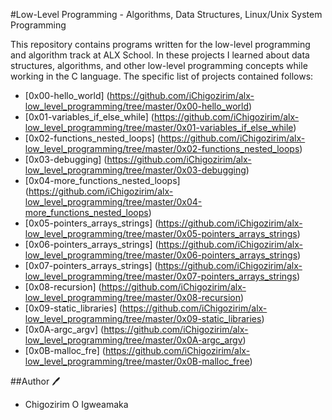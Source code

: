 #Low-Level Programming - Algorithms, Data Structures, Linux/Unix System Programming

This repository contains programs written for the low-level programming and algorithm track at ALX School. In these projects I learned about data structures, algorithms, and other low-level programming concepts while working in the C language. The specific list of projects contained follows:
- [0x00-hello_world] (https://github.com/iChigozirim/alx-low_level_programming/tree/master/0x00-hello_world)
- [0x01-variables_if_else_while] (https://github.com/iChigozirim/alx-low_level_programming/tree/master/0x01-variables_if_else_while)
- [0x02-functions_nested_loops] (https://github.com/iChigozirim/alx-low_level_programming/tree/master/0x02-functions_nested_loops)
- [0x03-debugging] (https://github.com/iChigozirim/alx-low_level_programming/tree/master/0x03-debugging)
- [0x04-more_functions_nested_loops] (https://github.com/iChigozirim/alx-low_level_programming/tree/master/0x04-more_functions_nested_loops)
- [0x05-pointers_arrays_strings] (https://github.com/iChigozirim/alx-low_level_programming/tree/master/0x05-pointers_arrays_strings)
- [0x06-pointers_arrays_strings] (https://github.com/iChigozirim/alx-low_level_programming/tree/master/0x06-pointers_arrays_strings)
- [0x07-pointers_arrays_strings] (https://github.com/iChigozirim/alx-low_level_programming/tree/master/0x07-pointers_arrays_strings)
- [0x08-recursion] (https://github.com/iChigozirim/alx-low_level_programming/tree/master/0x08-recursion)
- [0x09-static_libraries] (https://github.com/iChigozirim/alx-low_level_programming/tree/master/0x09-static_libraries)
- [0x0A-argc_argv] (https://github.com/iChigozirim/alx-low_level_programming/tree/master/0x0A-argc_argv)
- [0x0B-malloc_fre] (https://github.com/iChigozirim/alx-low_level_programming/tree/master/0x0B-malloc_free)

##Author 🖊
- Chigozirim O Igweamaka
